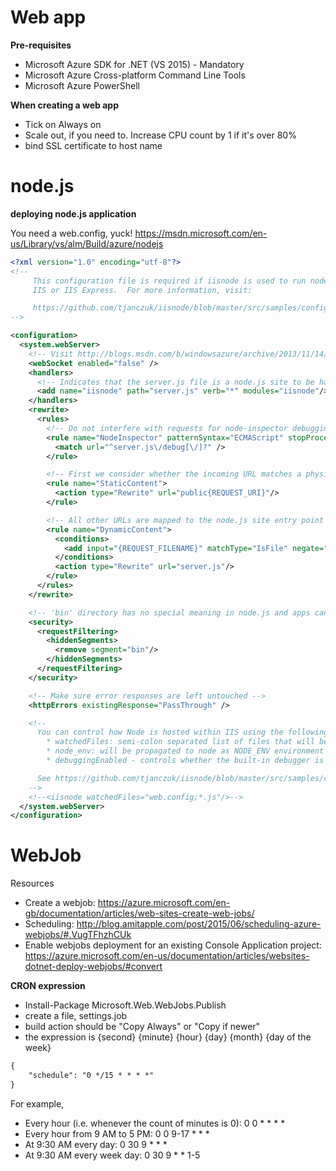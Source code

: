 # Web app

**Pre-requisites**

* Microsoft Azure SDK for .NET (VS 2015) - Mandatory
* Microsoft Azure Cross-platform Command Line Tools
* Microsoft Azure PowerShell

**When creating a web app**

* Tick on Always on
* Scale out, if you need to. Increase CPU count by 1 if it's over 80%
* bind SSL certificate to host name

# node.js

**deploying node.js application**

You need a web.config, yuck!
https://msdn.microsoft.com/en-us/Library/vs/alm/Build/azure/nodejs

```xml
﻿<?xml version="1.0" encoding="utf-8"?>
<!--
     This configuration file is required if iisnode is used to run node processes behind
     IIS or IIS Express.  For more information, visit:

     https://github.com/tjanczuk/iisnode/blob/master/src/samples/configuration/web.config
-->

<configuration>
  <system.webServer>
    <!-- Visit http://blogs.msdn.com/b/windowsazure/archive/2013/11/14/introduction-to-websockets-on-windows-azure-web-sites.aspx for more information on WebSocket support -->
    <webSocket enabled="false" />
    <handlers>
      <!-- Indicates that the server.js file is a node.js site to be handled by the iisnode module -->
      <add name="iisnode" path="server.js" verb="*" modules="iisnode"/>
    </handlers>
    <rewrite>
      <rules>
        <!-- Do not interfere with requests for node-inspector debugging -->
        <rule name="NodeInspector" patternSyntax="ECMAScript" stopProcessing="true">
          <match url="^server.js\/debug[\/]?" />
        </rule>

        <!-- First we consider whether the incoming URL matches a physical file in the /public folder -->
        <rule name="StaticContent">
          <action type="Rewrite" url="public{REQUEST_URI}"/>
        </rule>

        <!-- All other URLs are mapped to the node.js site entry point -->
        <rule name="DynamicContent">
          <conditions>
            <add input="{REQUEST_FILENAME}" matchType="IsFile" negate="True"/>
          </conditions>
          <action type="Rewrite" url="server.js"/>
        </rule>
      </rules>
    </rewrite>

    <!-- 'bin' directory has no special meaning in node.js and apps can be placed in it -->
    <security>
      <requestFiltering>
        <hiddenSegments>
          <remove segment="bin"/>
        </hiddenSegments>
      </requestFiltering>
    </security>

    <!-- Make sure error responses are left untouched -->
    <httpErrors existingResponse="PassThrough" />

    <!--
      You can control how Node is hosted within IIS using the following options:
        * watchedFiles: semi-colon separated list of files that will be watched for changes to restart the server
        * node_env: will be propagated to node as NODE_ENV environment variable
        * debuggingEnabled - controls whether the built-in debugger is enabled

      See https://github.com/tjanczuk/iisnode/blob/master/src/samples/configuration/web.config for a full list of options
    -->
    <!--<iisnode watchedFiles="web.config;*.js"/>-->
  </system.webServer>
</configuration>

```

# WebJob

Resources
* Create a webjob: https://azure.microsoft.com/en-gb/documentation/articles/web-sites-create-web-jobs/
* Scheduling: http://blog.amitapple.com/post/2015/06/scheduling-azure-webjobs/#.VugTFhzhCUk
* Enable webjobs deployment for an existing Console Application project: https://azure.microsoft.com/en-us/documentation/articles/websites-dotnet-deploy-webjobs/#convert

**CRON expression**

* Install-Package Microsoft.Web.WebJobs.Publish
* create a file, settings.job
* build action should be "Copy Always" or "Copy if newer"
* the expression is {second} {minute} {hour} {day} {month} {day of the week}

```xml
{
    "schedule": "0 */15 * * * *"
}
```

For example,
* Every hour (i.e. whenever the count of minutes is 0): 0 0 * * * *
* Every hour from 9 AM to 5 PM: 0 0 9-17 * * *
* At 9:30 AM every day: 0 30 9 * * *
* At 9:30 AM every week day: 0 30 9 * * 1-5
